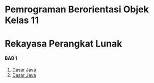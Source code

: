 # Pemrograman Berorientasi Objek Kelas 11
# Rekayasa Perangkat Lunak

#### BAB 1
  1. [Dasar Java](https://github.com/sandybuana03/pbo11)
  2. [Dasar Java](https://github.com/sandybuana03/pbo11)
